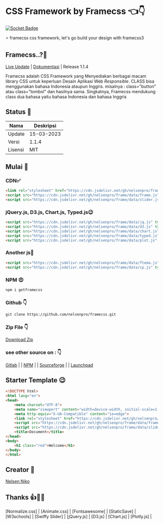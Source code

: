 # CSS Framework by Framecss 👈👇
[![Socket Badge](https://socket.dev/api/badge/npm/package/getframecss)](https://socket.dev/npm/package/getframecss)

⭐ framecss css framework, let's go build your design with framecss3
## Framecss..?🤗
[Live Update](https://drive.google.com/file/d/1UZ9aW7NDdSSf49ApIjiBMFBDoP4nnfNR/view?usp=drivesdk) |
[Dokumentasi](https://lzazyhmf1gqglz0hvjcgzq.on.drv.tw/docs.html) | Release 1.1.4

<p align="">Framecss adalah CSS Framework yang Menyediakan berbagai macam library CSS untuk keperluan Desain Aplikasi Web <i>Responsible</i>. CLASS bisa menggunakan bahasa Indonesia ataupun Inggris. misalnya : class="button" atau class="tombol" dan hasilnya sama. Singkatnya, Framecss mendukung class dua bahasa yaitu bahasa Indonesia dan bahasa Inggris</p>

## Status 🤗
| Nama | Deskripsi |
| --- | --- |
| Update | 15-03-2023 |
| Versi | 1.1.4 |
| Lisensi | MIT |

## Mulai 🤔
### CDN✅
```html
<link rel="stylesheet" href="https://cdn.jsdelivr.net/gh/nelsenpro/frame/data/frame.css">
<script src="https://cdn.jsdelivr.net/gh/nelsenpro/frame/data/frame.js" defer="true"></script>
<script src="https://cdn.jsdelivr.net/gh/nelsenpro/frame/data/slider.js" defer="true"></script>
```
### jQuery.js, D3.js, Chart.js, Typed.js😉
```html
<script src="https://cdn.jsdelivr.net/gh/nelsenpro/frame/data/jq.js" type="text/javascript" charset="utf-8"></script>
<script src="https://cdn.jsdelivr.net/gh/nelsenpro/frame/data/d3.js" type="text/javascript" charset="utf-8"></script>
<script src="https://cdn.jsdelivr.net/gh/nelsenpro/frame/data/chart.js" type="text/javascript" charset="utf-8"></script>
<script src="https://cdn.jsdelivr.net/gh/nelsenpro/frame/data/typed.js" type="text/javascript" charset="utf-8"></script>
<script src="https://cdn.jsdelivr.net/gh/nelsenpro/frame/data/plot.js" type="text/javascript" charset="utf-8"></script>
```
### Another js🤗
```html
<script src="https://cdn.jsdelivr.net/gh/nelsenpro/frame/data/ftema.js" type="text/javascript" charset="utf-8"></script>
<script src="https://cdn.jsdelivr.net/gh/nelsenpro/frame/data/cp.js" type="text/javascript" charset="utf-8"></script>
```
### NPM 😍
```txt
npm i getframecss
```
### Github 👇
```txt
git clone https://github.com/nelsenpro/framecss.git
```
### Zip File 👇
[Download Zip](https://github.com/nelsenpro/framecss/archive/refs/heads/main.zip)


### see other source on : 👇
[Gitlab](https://gitlab.com/nelsenpro/frame) | | [NPM](https://www.npmjs.com/package/getframecss) | | 
[Sourceforge](https://sourceforge.net/u/bnelsofc/framecss) | |
[Launchpad](https://code.launchpad.net/~nelsenpro/framecss/+git/frame)

## Starter Template 😉
```html
<!DOCTYPE html>
<html lang="en">
<head>
    <meta charset="UTF-8">
    <meta name="viewport" content="width=device-width, initial-scale=1.0">
    <meta http-equiv="X-UA-Compatible" content="ie=edge">
    <link rel="stylesheet" href="https://cdn.jsdelivr.net/gh/nelsenpro/frame/data/frame.css">
    <script src="https://cdn.jsdelivr.net/gh/nelsenpro/frame/data/frame.js" defer="true"></script>
    <script src="https://cdn.jsdelivr.net/gh/nelsenpro/frame/data/slider.js" defer="true"></script>
    <title>Document</title>
</head>
<body>
    <h1 class="red">Welcome</h1>
</body>
</html>
```
## Creator 🥰

[Nelsen Niko](https://sites.google.com/view/nelsennikoo)

## Thanks 👍🙏🤝

[Normalize.css] | [Animate.css] | [Fontsawesome] | [StaticSave] | [W3schools] | [Swiffy Slider] | [jQuery.js] | [D3.js] | [Chart.js] | [Plotly.js] |
